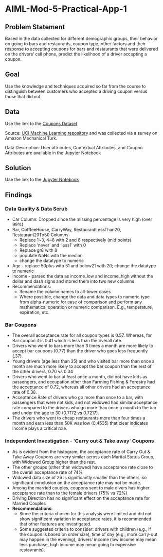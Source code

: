 # AIML-Mod-5-Practical-App-1

## Problem Statement
Based in the data collected for different demographic groups, their behavior on going to bars and restaurants, coupon type, other factors and their response to accepting coupons for bars and restaurants that were delivered on the drivers’ cell phone, predict the likelihood of a driver accepting a coupon.

## Goal
Use the knowledge and techniques acquired so far from the course to distinguish between customers who accepted a driving coupon versus those that did not.

## Data
Use the link to the [Coupons Dataset](https://github.com/deepaksil/AIML-Mod-5-Practical-App-1/tree/main/data)

Source: [UCI Machine Learning repository](https://archive.ics.uci.edu/dataset/603/in+vehicle+coupon+recommendation) and was collected via a survey on Amazon Mechanical Turk. 

Data Description: User attributes, Contextual Attributes, and Coupon Attributes are available in the Jupyter Notebook

## Solution
Use the link to the [Jupyter Notebook](https://github.com/deepaksil/AIML-Mod-5-Practical-App-1/blob/main/AIML_MOD5_PA1.ipynb)

## Findings
  ### Data Quality & Data Scrub
* Car Column: Dropped since the missing percentage is very high (over 99%)
* Bar, CofffeeHouse, CarryWay, RestaurantLessThan20, Restaurant20To50 Columns
  * Replace 1~3, 4~8 with 2 and 6 respectively (mid points)
  * Replace ‘never’ and ‘less1’ with 0
  * Replace gr8 with 8
  * populate NaNs with the median
  * change the datatype to numeric
* Age - replace 50plus with 51 and below21 with 20; change the datatype to numeric
* Income - parsed the data as income_low and income_high without the dollar and dash signs and stored them into two new columns
* Recommendations:
  * Rename the column names to all-lower cases
  * Where possible, change the data and data types to numeric type from alpha-numeric for ease of comparison and perform any mathematical operation or numeric comparison.  E.g., temperature, expiration, etc.

### Bar Coupons
* The overall acceptance rate for all coupon types is 0.57. Whereas, for Bar coupon it is 0.41 which is less than the overall rate.
* Drivers who went to bars more than 3 times a month are more likely to accept bar coupons (0.77) than the driver who goes less frequently (.37).
* Young drivers (age less than 25) and who visited bar more than once a month are much more likely to accept the bar coupon than the rest of the other drivers, 0.70 vs 0.34
* Drivers who went to bar at least once a month, did not have kids as passengers, and occupation other than Farming Fishing & Forestry had the acceptance of 0.72, whereas all other drivers had an acceptance rate of 0.38.
* Acceptance Rate of drivers who go more than once to a bar, with passengers that were not kids, and not widowed had similar acceptance rate compared to the drivers who go more than once a month to the bar and under the age to 30 (0.7172 vs 0.7217).
* The drivers who went to cheap restaurants more than four times a month and earn less than 50K was low (0.4535) that clear indicates income plays a critical role.

### Independent Investigation - 'Carry out & Take away' Coupons
* As is evident from the histogram, the acceptance rate of Carry Out & Take Away Coupons are very similar across each Marital Status Group, with Widowed Group higher than the rest.
* The other groups (other than widowed) have acceptance rate close to the overall acceptance rate of 74%
* Widowed data size of 26 is significantly smaller than the others, so significant conclusion on the acceptance rate may not be made.
* Among the married couples, coupons sent to male divers has higher acceptance rate than to the female drivers (75% vs 72%)
* Driving Direction has no significant effect on the acceptance rate for Married Couples
* **Recommendations:**
  * Since the criteria chosen for this analysis were limited and did not show significant variation in acceptance rates, it is recommended that other features are investigated.
  * Some suggested criteria to consider:  drivers with children (e.g., if the coupon is based on order size), time of day (e.g., more carry-out may happen in the evening), drivers' income (low income may mean less purchase, high income may mean going to expensive restaurants).
